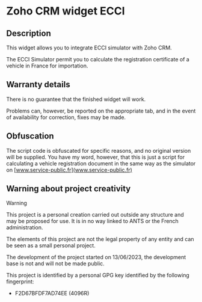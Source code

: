 # Zoho CRM widget ECCI
## Description
This widget allows you to integrate ECCI simulator with Zoho CRM.

The ECCI Simulator permit you to calculate the registration certificate of a vehicle in France for importation.

## Warranty details
There is no guarantee that the finished widget will work.

Problems can, however, be reported on the appropriate tab, and in the event of availability for correction, fixes may be made.

## Obfuscation
The script code is obfuscated for specific reasons, and no original version will be supplied. You have my word, however, that this is just a script for calculating a vehicle registration document in the same way as the simulator on [www.service-public.fr](www.service-public.fr)

## Warning about project creativity

> [!WARNING]
> This project is a personal creation carried out outside any structure and may be proposed for use. It is in no way linked to ANTS or the French administration.
>
> The elements of this project are not the legal property of any entity and can be seen as a small personal project.
>
> The development of the project started on 13/06/2023, the development base is not and will not be made public.
>
> This project is identified by a personal GPG key identified by the following fingerprint:
>
> - F2D67BFDF7AD74EE (4096R)